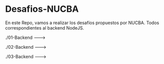 # Desafios-NUCBA
En este Repo, vamos a realizar los desafíos propuestos por NUCBA.
Todos correspondientes al backend NodeJS.

./01-Backend ---> 

./02-Backend ---> 

./03-Backend ---> 